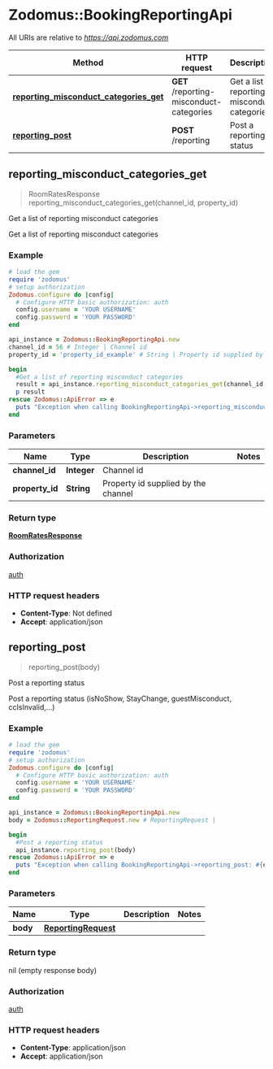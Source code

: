 # Zodomus::BookingReportingApi

All URIs are relative to *https://api.zodomus.com*

Method | HTTP request | Description
------------- | ------------- | -------------
[**reporting_misconduct_categories_get**](BookingReportingApi.md#reporting_misconduct_categories_get) | **GET** /reporting-misconduct-categories | Get a list of reporting misconduct categories
[**reporting_post**](BookingReportingApi.md#reporting_post) | **POST** /reporting | Post a reporting status



## reporting_misconduct_categories_get

> RoomRatesResponse reporting_misconduct_categories_get(channel_id, property_id)

Get a list of reporting misconduct categories

Get a list of reporting misconduct categories

### Example

```ruby
# load the gem
require 'zodomus'
# setup authorization
Zodomus.configure do |config|
  # Configure HTTP basic authorization: auth
  config.username = 'YOUR USERNAME'
  config.password = 'YOUR PASSWORD'
end

api_instance = Zodomus::BookingReportingApi.new
channel_id = 56 # Integer | Channel id
property_id = 'property_id_example' # String | Property id supplied by the channel

begin
  #Get a list of reporting misconduct categories
  result = api_instance.reporting_misconduct_categories_get(channel_id, property_id)
  p result
rescue Zodomus::ApiError => e
  puts "Exception when calling BookingReportingApi->reporting_misconduct_categories_get: #{e}"
end
```

### Parameters


Name | Type | Description  | Notes
------------- | ------------- | ------------- | -------------
 **channel_id** | **Integer**| Channel id | 
 **property_id** | **String**| Property id supplied by the channel | 

### Return type

[**RoomRatesResponse**](RoomRatesResponse.md)

### Authorization

[auth](../README.md#auth)

### HTTP request headers

- **Content-Type**: Not defined
- **Accept**: application/json


## reporting_post

> reporting_post(body)

Post a reporting status

Post a reporting status (isNoShow, StayChange, guestMisconduct, ccIsInvalid,...)

### Example

```ruby
# load the gem
require 'zodomus'
# setup authorization
Zodomus.configure do |config|
  # Configure HTTP basic authorization: auth
  config.username = 'YOUR USERNAME'
  config.password = 'YOUR PASSWORD'
end

api_instance = Zodomus::BookingReportingApi.new
body = Zodomus::ReportingRequest.new # ReportingRequest | 

begin
  #Post a reporting status
  api_instance.reporting_post(body)
rescue Zodomus::ApiError => e
  puts "Exception when calling BookingReportingApi->reporting_post: #{e}"
end
```

### Parameters


Name | Type | Description  | Notes
------------- | ------------- | ------------- | -------------
 **body** | [**ReportingRequest**](ReportingRequest.md)|  | 

### Return type

nil (empty response body)

### Authorization

[auth](../README.md#auth)

### HTTP request headers

- **Content-Type**: application/json
- **Accept**: application/json

